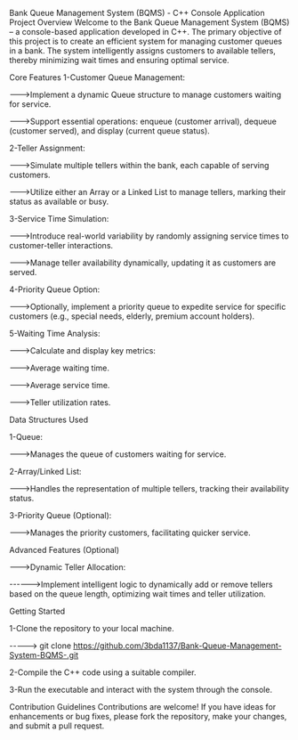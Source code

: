 Bank Queue Management System (BQMS) - C++ Console Application
Project Overview
Welcome to the Bank Queue Management System (BQMS) – a console-based application developed in C++. The primary objective of this project is to create an efficient system for managing customer queues in a bank. The system intelligently assigns customers to available tellers, thereby minimizing wait times and ensuring optimal service.

Core Features
1-Customer Queue Management:

--->Implement a dynamic Queue structure to manage customers waiting for service.

--->Support essential operations: enqueue (customer arrival), dequeue (customer served), and display (current queue status).

2-Teller Assignment:

--->Simulate multiple tellers within the bank, each capable of serving customers.

--->Utilize either an Array or a Linked List to manage tellers, marking their status as available or busy.

3-Service Time Simulation:

--->Introduce real-world variability by randomly assigning service times to customer-teller interactions.

--->Manage teller availability dynamically, updating it as customers are served.

4-Priority Queue Option:

--->Optionally, implement a priority queue to expedite service for specific customers (e.g., special needs, elderly, premium account holders).

5-Waiting Time Analysis:

--->Calculate and display key metrics:

--->Average waiting time.

--->Average service time.

--->Teller utilization rates.


Data Structures Used

1-Queue:

--->Manages the queue of customers waiting for service.

2-Array/Linked List:

--->Handles the representation of multiple tellers, tracking their availability status.

3-Priority Queue (Optional):

--->Manages the priority customers, facilitating quicker service.

Advanced Features (Optional)

--->Dynamic Teller Allocation:

------>Implement intelligent logic to dynamically add or remove tellers based on the queue length, optimizing wait times and teller utilization.

Getting Started

1-Clone the repository to your local machine.

-----> git clone https://github.com/3bda1137/Bank-Queue-Management-System-BQMS-.git

2-Compile the C++ code using a suitable compiler.

3-Run the executable and interact with the system through the console.


Contribution Guidelines
Contributions are welcome! If you have ideas for enhancements or bug fixes, please fork the repository, make your changes, and submit a pull request.
